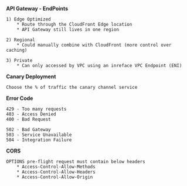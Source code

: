 **API Gateway - EndPoints**

    1) Edge Optimized
        * Route through the CloudFront Edge location
        * API Gateway still lives in one region

    2) Regional
        * Could manually combine with CloudFront (more control over caching)

    3) Private
        * Can only accessed by VPC using an inreface VPC Endpoint (ENI)

**Canary Deployment**

    Choose the % of traffic the canary channel service

**Error Code**

    429 - Too many requests
    403 - Access Denied
    400 - Bad Request

    502 - Bad Gateway
    503 - Service Unavailable
    504 - Integration Failure

**CORS**

    OPTIONS pre-flight request must contain below headers
        * Access-Control-Allow-Methods
        * Access-Control-Allow-Headers
        * Access-Control-Allow-Origin